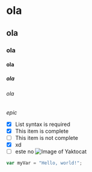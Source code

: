 # ola
## ola
### ola
#### ola
##### ola
###### ola
_epic_
- [x] List syntax is required
- [x] This item is complete
- [ ] This item is not complete
- [x] xd
- [ ] este no
![Image of Yaktocat](https://octodex.github.com/images/yaktocat.png)
``` javascript
var myVar = "Hello, world!";
```
